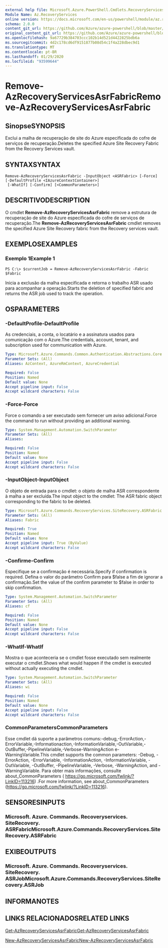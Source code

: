 ```yaml
---
external help file: Microsoft.Azure.PowerShell.Cmdlets.RecoveryServices.SiteRecovery.dll-Help.xml
Module Name: Az.RecoveryServices
online version: https://docs.microsoft.com/en-us/powershell/module/az.recoveryservices/remove-azrecoveryservicesasrfabric
schema: 2.0.0
content_git_url: https://github.com/Azure/azure-powershell/blob/master/src/RecoveryServices/RecoveryServices/help/Remove-AzRecoveryServicesAsrFabric.md
original_content_git_url: https://github.com/Azure/azure-powershell/blob/master/src/RecoveryServices/RecoveryServices/help/Remove-AzRecoveryServicesAsrFabric.md
ms.openlocfilehash: 9a67729b384703ccc102b14d521d4422825bdb6a
ms.sourcegitcommit: 4d2c178cd6df9151877b08d54c1f4a228dbec9d1
ms.translationtype: MT
ms.contentlocale: pt-BR
ms.lasthandoff: 01/29/2020
ms.locfileid: "93599644"
---
```

# <span data-ttu-id="b9cbf-101">Remove-AzRecoveryServicesAsrFabric</span><span class="sxs-lookup"><span data-stu-id="b9cbf-101">Remove-AzRecoveryServicesAsrFabric</span></span>

## <span data-ttu-id="b9cbf-102">Sinopse</span><span class="sxs-lookup"><span data-stu-id="b9cbf-102">SYNOPSIS</span></span>
<span data-ttu-id="b9cbf-103">Exclui a malha de recuperação de site do Azure especificada do cofre de serviços de recuperação.</span><span class="sxs-lookup"><span data-stu-id="b9cbf-103">Deletes the specified Azure Site Recovery Fabric from the Recovery Services vault.</span></span>

## <span data-ttu-id="b9cbf-104">SYNTAX</span><span class="sxs-lookup"><span data-stu-id="b9cbf-104">SYNTAX</span></span>

```
Remove-AzRecoveryServicesAsrFabric -InputObject <ASRFabric> [-Force] [-DefaultProfile <IAzureContextContainer>]
 [-WhatIf] [-Confirm] [<CommonParameters>]
```

## <span data-ttu-id="b9cbf-105">DESCRITIVO</span><span class="sxs-lookup"><span data-stu-id="b9cbf-105">DESCRIPTION</span></span>
<span data-ttu-id="b9cbf-106">O cmdlet **Remove-AzRecoveryServicesAsrFabric** remove a estrutura de recuperação de site do Azure especificada do cofre de serviços de recuperação.</span><span class="sxs-lookup"><span data-stu-id="b9cbf-106">The **Remove-AzRecoveryServicesAsrFabric** cmdlet removes the specified Azure Site Recovery fabric from the Recovery services vault.</span></span>

## <span data-ttu-id="b9cbf-107">EXEMPLOS</span><span class="sxs-lookup"><span data-stu-id="b9cbf-107">EXAMPLES</span></span>

### <span data-ttu-id="b9cbf-108">Exemplo 1</span><span class="sxs-lookup"><span data-stu-id="b9cbf-108">Example 1</span></span>
```
PS C:\> $currentJob = Remove-AzRecoveryServicesAsrFabric -Fabric $Fabric
```

<span data-ttu-id="b9cbf-109">Inicia a exclusão da malha especificada e retorna o trabalho ASR usado para acompanhar a operação.</span><span class="sxs-lookup"><span data-stu-id="b9cbf-109">Starts the deletion of specified fabric and returns the ASR job used to track the operation.</span></span>

## <span data-ttu-id="b9cbf-110">OS</span><span class="sxs-lookup"><span data-stu-id="b9cbf-110">PARAMETERS</span></span>

### <span data-ttu-id="b9cbf-111">-DefaultProfile</span><span class="sxs-lookup"><span data-stu-id="b9cbf-111">-DefaultProfile</span></span>
<span data-ttu-id="b9cbf-112">As credenciais, a conta, o locatário e a assinatura usados para comunicação com o Azure.</span><span class="sxs-lookup"><span data-stu-id="b9cbf-112">The credentials, account, tenant, and subscription used for communication with Azure.</span></span>


```yaml
Type: Microsoft.Azure.Commands.Common.Authentication.Abstractions.Core.IAzureContextContainer
Parameter Sets: (All)
Aliases: AzContext, AzureRmContext, AzureCredential

Required: False
Position: Named
Default value: None
Accept pipeline input: False
Accept wildcard characters: False
```

### <span data-ttu-id="b9cbf-113">-Force</span><span class="sxs-lookup"><span data-stu-id="b9cbf-113">-Force</span></span>
<span data-ttu-id="b9cbf-114">Force o comando a ser executado sem fornecer um aviso adicional.</span><span class="sxs-lookup"><span data-stu-id="b9cbf-114">Force the command to run without providing an additional warning.</span></span>

```yaml
Type: System.Management.Automation.SwitchParameter
Parameter Sets: (All)
Aliases:

Required: False
Position: Named
Default value: None
Accept pipeline input: False
Accept wildcard characters: False
```

### <span data-ttu-id="b9cbf-115">-InputObject</span><span class="sxs-lookup"><span data-stu-id="b9cbf-115">-InputObject</span></span>
<span data-ttu-id="b9cbf-116">O objeto de entrada para o cmdlet: o objeto de malha ASR correspondente à malha a ser excluída.</span><span class="sxs-lookup"><span data-stu-id="b9cbf-116">The input object to the cmdlet: The ASR fabric object corresponding to the fabric to be deleted.</span></span>

```yaml
Type: Microsoft.Azure.Commands.RecoveryServices.SiteRecovery.ASRFabric
Parameter Sets: (All)
Aliases: Fabric

Required: True
Position: Named
Default value: None
Accept pipeline input: True (ByValue)
Accept wildcard characters: False
```

### <span data-ttu-id="b9cbf-117">-Confirme</span><span class="sxs-lookup"><span data-stu-id="b9cbf-117">-Confirm</span></span>
<span data-ttu-id="b9cbf-118">Especifique se a confirmação é necessária.</span><span class="sxs-lookup"><span data-stu-id="b9cbf-118">Specify if confirmation is required.</span></span> <span data-ttu-id="b9cbf-119">Defina o valor do parâmetro Confirm para $false a fim de ignorar a confirmação.</span><span class="sxs-lookup"><span data-stu-id="b9cbf-119">Set the value of the confirm parameter to $false in order to skip confirmation.</span></span>

```yaml
Type: System.Management.Automation.SwitchParameter
Parameter Sets: (All)
Aliases: cf

Required: False
Position: Named
Default value: None
Accept pipeline input: False
Accept wildcard characters: False
```

### <span data-ttu-id="b9cbf-120">-WhatIf</span><span class="sxs-lookup"><span data-stu-id="b9cbf-120">-WhatIf</span></span>
<span data-ttu-id="b9cbf-121">Mostra o que aconteceria se o cmdlet fosse executado sem realmente executar o cmdlet.</span><span class="sxs-lookup"><span data-stu-id="b9cbf-121">Shows what would happen if the cmdlet is executed without actually executing the cmdlet.</span></span>

```yaml
Type: System.Management.Automation.SwitchParameter
Parameter Sets: (All)
Aliases: wi

Required: False
Position: Named
Default value: None
Accept pipeline input: False
Accept wildcard characters: False
```

### <span data-ttu-id="b9cbf-122">CommonParameters</span><span class="sxs-lookup"><span data-stu-id="b9cbf-122">CommonParameters</span></span>
<span data-ttu-id="b9cbf-123">Esse cmdlet dá suporte a parâmetros comuns:-debug,-ErrorAction,-ErrorVariable,-Informationaction,-InformationVariable,-OutVariable,-OutBuffer,-PipelineVariable,-Verbose-WarningAction e-WarningVariable.</span><span class="sxs-lookup"><span data-stu-id="b9cbf-123">This cmdlet supports the common parameters: -Debug, -ErrorAction, -ErrorVariable, -InformationAction, -InformationVariable, -OutVariable, -OutBuffer, -PipelineVariable, -Verbose, -WarningAction, and -WarningVariable.</span></span> <span data-ttu-id="b9cbf-124">Para obter mais informações, consulte about_CommonParameters ( https://go.microsoft.com/fwlink/?LinkID=113216) .</span><span class="sxs-lookup"><span data-stu-id="b9cbf-124">For more information, see about_CommonParameters (https://go.microsoft.com/fwlink/?LinkID=113216).</span></span>

## <span data-ttu-id="b9cbf-125">SENSORES</span><span class="sxs-lookup"><span data-stu-id="b9cbf-125">INPUTS</span></span>

### <span data-ttu-id="b9cbf-126">Microsoft. Azure. Commands. Recoveryservices. SiteRecovery. ASRFabric</span><span class="sxs-lookup"><span data-stu-id="b9cbf-126">Microsoft.Azure.Commands.RecoveryServices.SiteRecovery.ASRFabric</span></span>

## <span data-ttu-id="b9cbf-127">EXIBE</span><span class="sxs-lookup"><span data-stu-id="b9cbf-127">OUTPUTS</span></span>

### <span data-ttu-id="b9cbf-128">Microsoft. Azure. Commands. Recoveryservices. SiteRecovery. ASRJob</span><span class="sxs-lookup"><span data-stu-id="b9cbf-128">Microsoft.Azure.Commands.RecoveryServices.SiteRecovery.ASRJob</span></span>

## <span data-ttu-id="b9cbf-129">INFORMA</span><span class="sxs-lookup"><span data-stu-id="b9cbf-129">NOTES</span></span>

## <span data-ttu-id="b9cbf-130">LINKS RELACIONADOS</span><span class="sxs-lookup"><span data-stu-id="b9cbf-130">RELATED LINKS</span></span>

[<span data-ttu-id="b9cbf-131">Get-AzRecoveryServicesAsrFabric</span><span class="sxs-lookup"><span data-stu-id="b9cbf-131">Get-AzRecoveryServicesAsrFabric</span></span>](./Get-AzRecoveryServicesAsrFabric.md)

[<span data-ttu-id="b9cbf-132">New-AzRecoveryServicesAsrFabric</span><span class="sxs-lookup"><span data-stu-id="b9cbf-132">New-AzRecoveryServicesAsrFabric</span></span>](./New-AzRecoveryServicesAsrFabric.md)
